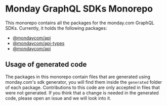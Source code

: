 # Monday GraphQL SDKs Monorepo

This monorepo contains all the packages for the monday.com GraphQL SDKs. Currently, it holds the following packages:

- [@mondaycom/api](./packages/api/README.md)
- [@mondaycom/api-types](./packages/api-types)
- [@mondaycom/api](./packages/setup-api)

## Usage of generated code

The packages in this monorepo contain files that are generated using monday.com's sdk generator, you will find them inside the `generated` folder of each package.
Contributions to this code are only accepted in files that were not generated. If you think that a change is needed in the generated code, please open an issue and we will look into it.
